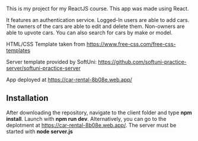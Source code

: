 This is my project for my ReactJS course. This app was made using React.

It features an authentication service. Logged-In users are able to add cars. The owners of the cars are able to edit and delete them. Non-owners are able to upvote cars. You can also search for cars by make or model.

HTML/CSS Template taken from https://www.free-css.com/free-css-templates

Server template provided by SoftUni: https://github.com/softuni-practice-server/softuni-practice-server

App deployed at https://car-rental-8b08e.web.app/

## Installation
After downloading the repository, navigate to the client folder and type **npm install**. Launch with **npm run dev**. Alternatively, you can go to the deplotment at https://car-rental-8b08e.web.app/.
The server must be started with **node server.js**
